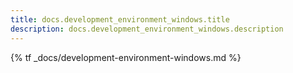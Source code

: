 ```yaml
---
title: docs.development_environment_windows.title
description: docs.development_environment_windows.description
---
```


{% tf _docs/development-environment-windows.md %}
